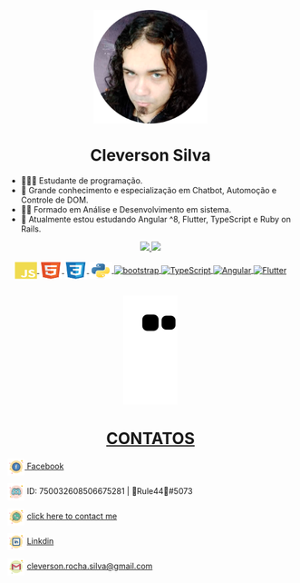 <p align="center">
 <img src="./image.png" align="center", width="200">
</p>
<h1 align="center"> Cleverson Silva </h1>

- 👨🏻‍💻 Estudante de programação.
- 🔭 Grande conhecimento e especialização em Chatbot, Automoção e Controle de DOM.
- 👨‍💻 Formado em Análise e Desenvolvimento em sistema.
- 🌱 Atualmente estou estudando Angular ^8, Flutter, TypeScript e Ruby on Rails.

 <div align="center">
  <a href="https://github.com/iSherlott">
  <img height="180em" src="https://github-readme-stats.vercel.app/api?username=iSherlott&show_icons=true&theme=dracula&include_all_commits=true&count_private=true"/>
    <img height="180em" src="https://github-readme-stats.vercel.app/api/top-langs/?username=iSherlott&layout=compact&langs_count=7&theme=dracula"/>
</div>
<div style="display: inline_block" align="center"><br>
  <img align="center" alt="Js" height="30" width="40" src="https://raw.githubusercontent.com/devicons/devicon/master/icons/javascript/javascript-plain.svg">
  <img align="center" alt="HTML" height="30" width="40" src="https://raw.githubusercontent.com/devicons/devicon/master/icons/html5/html5-original.svg">
  <img align="center" alt="CSS" height="30" width="40" src="https://raw.githubusercontent.com/devicons/devicon/master/icons/css3/css3-original.svg">
  <img align="center" alt="Python" height="30" width="40" src="https://raw.githubusercontent.com/devicons/devicon/master/icons/python/python-original.svg">
  <img align="center" alt="bootstrap" height="30" width="40" src="https://cdn.jsdelivr.net/gh/devicons/devicon/icons/bootstrap/bootstrap-plain.svg">
  <img align="center" alt="TypeScript"  src="https://img.shields.io/badge/TypeScript-007ACC?style=for-the-badge&logo=typescript&logoColor=white"> 
  <img align="center" alt="Angular"  src="https://img.shields.io/badge/Angular-DD0031?style=for-the-badge&logo=angular&logoColor=white"> 
  <img align="center" alt="Flutter" src="https://img.shields.io/badge/Flutter-02569B?style=for-the-badge&logo=flutter&logoColor=white"> 
</div>
 
 ##
 <div align="center">
  
  ![Snake animation](https://github.com/rafaballerini/rafaballerini/blob/output/github-contribution-grid-snake.svg)
 
</div>

##

<div align="center">

# CONTATOS
 
</div>
 
<div style="display: inline_block">
 <p>
  <img align="center" src="./facebook.png" width="30" height="30">
  <a href="https://www.facebook.com/Cleverson17">Facebook</a>
 </p>
 <p>
  <img align="center" src="./discord.png" width="30" height="30">
  ID: 750032608506675281 | 🎀Rule44🎀#5073
 </p>
 <p>
  <img align="center" src="./whatsapp.png" width="30" height="30">
  <a href="wa.me/5511986431738">click here to contact me</a>
 </p>
 <p>
  <img align="center" src="./linkedin.png" width="30" height="30">
  <a href="https://www.linkedin.com/in/cleverson-silva-151b6a210/">Linkdin</a>
 </p>
 <p>
  <img align="center" src="./gmail.png" width="30" height="30">
  <a href="href="cleverson.rocha.silva@gmail.com"">cleverson.rocha.silva@gmail.com</a>
 </p>
</div>
